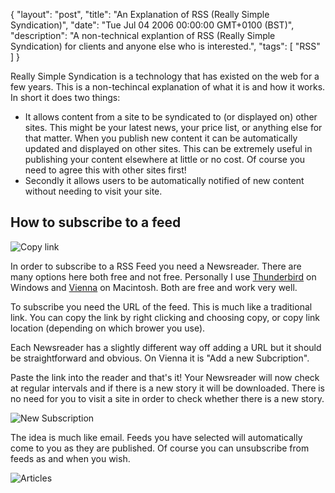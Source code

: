 {
  "layout": "post",
  "title": "An Explanation of RSS (Really Simple Syndication)",
  "date": "Tue Jul 04 2006 00:00:00 GMT+0100 (BST)",
  "description": "A non-technical explantion of RSS (Really Simple Syndication) for clients and anyone else who is interested.",
  "tags": [
    "RSS"
  ]
}
			
Really Simple Syndication is a technology that has existed on the web for a few years. This is a non-techincal explanation of what it is and how it works. In short it does two things:

* It allows content from a site to be syndicated to (or displayed on) other sites. This might be your latest news, your price list, or anything else for that matter. When you publish new content it can be automatically updated and displayed on other sites. This can be extremely useful in publishing your content elsewhere at little or no cost. Of course you need to agree this with other sites first!
* Secondly it allows users to be automatically notified of new content without needing to visit your site.

## How to subscribe to a feed

![Copy link][1]

In order to subscribe to a RSS Feed you need a Newsreader. There are many options here both free and not free. Personally I use [Thunderbird][2] on Windows and [Vienna][3] on Macintosh. Both are free and work very well.

To subscribe you need the URL of the feed. This is much like a traditional link. You can copy the link by right clicking and choosing copy, or copy link location (depending on which brower you use).

Each Newsreader has a slightly different way off adding a URL but it should be straightforward and obvious. On Vienna it is "Add a new Subcription".

Paste the link into the reader and that's it! Your Newsreader will now check at regular intervals and if there is a new story it will be downloaded. There is no need for you to visit a site in order to check whether there is a new story. 

![New Subscription][4]

The idea is much like email. Feeds you have selected will automatically come to you as they are published. Of course you can unsubscribe from feeds as and when you wish.

![Articles][5]

 [1]: http://shapeshed.com/images/articles/copy_link.png 
 [2]: http://www.mozilla.com/thunderbird/
 [3]: http://www.opencommunity.co.uk/vienna2.html
 [4]: http://shapeshed.com/images/articles/new_sub.png 
 [5]: http://shapeshed.com/images/articles/articles.png 
